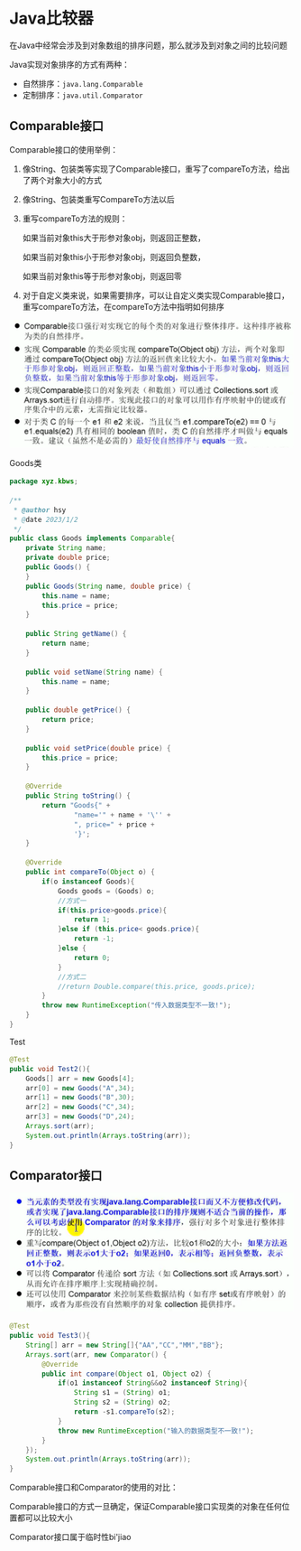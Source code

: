 # Java比较器

在Java中经常会涉及到对象数组的排序问题，那么就涉及到对象之间的比较问题

Java实现对象排序的方式有两种：

- 自然排序：`java.lang.Comparable`
- 定制排序：`java.util.Comparator`

## Comparable接口

Comparable接口的使用举例：

1. 像String、包装类等实现了Comparable接口，重写了compareTo方法，给出了两个对象大小的方式

2. 像String、包装类重写CompareTo方法以后

3. 重写compareTo方法的规则：

    如果当前对象this大于形参对象obj，则返回正整数，

    如果当前对象this小于形参对象obj，则返回负整数，

    如果当前对象this等于形参对象obj，则返回零

4. 对于自定义类来说，如果需要排序，可以让自定义类实现Comparable接口，重写compareTo方法，在compareTo方法中指明如何排序

![image-20230102140152417](3-Java%E6%AF%94%E8%BE%83%E5%99%A8.assets/image-20230102140152417.png)

Goods类

```java
package xyz.kbws;

/**
 * @author hsy
 * @date 2023/1/2
 */
public class Goods implements Comparable{
    private String name;
    private double price;
    public Goods() {
    }
    public Goods(String name, double price) {
        this.name = name;
        this.price = price;
    }

    public String getName() {
        return name;
    }

    public void setName(String name) {
        this.name = name;
    }

    public double getPrice() {
        return price;
    }

    public void setPrice(double price) {
        this.price = price;
    }

    @Override
    public String toString() {
        return "Goods{" +
                "name='" + name + '\'' +
                ", price=" + price +
                '}';
    }

    @Override
    public int compareTo(Object o) {
        if(o instanceof Goods){
            Goods goods = (Goods) o;
            //方式一
            if(this.price>goods.price){
                return 1;
            }else if (this.price< goods.price){
                return -1;
            }else {
                return 0;
            }
            //方式二
            //return Double.compare(this.price, goods.price);
        }
        throw new RuntimeException("传入数据类型不一致!");
    }
}
```

Test

```java
@Test
public void Test2(){
    Goods[] arr = new Goods[4];
    arr[0] = new Goods("A",34);
    arr[1] = new Goods("B",30);
    arr[2] = new Goods("C",34);
    arr[3] = new Goods("D",24);
    Arrays.sort(arr);
    System.out.println(Arrays.toString(arr));
}
```



## Comparator接口

![image-20230102143155773](3-Java%E6%AF%94%E8%BE%83%E5%99%A8.assets/image-20230102143155773.png)

```java
@Test
public void Test3(){
    String[] arr = new String[]{"AA","CC","MM","BB"};
    Arrays.sort(arr, new Comparator() {
        @Override
        public int compare(Object o1, Object o2) {
            if(o1 instanceof String&&o2 instanceof String){
                String s1 = (String) o1;
                String s2 = (String) o2;
                return -s1.compareTo(s2);
            }
            throw new RuntimeException("输入的数据类型不一致!");
        }
    });
    System.out.println(Arrays.toString(arr));
}
```

Comparable接口和Comparator的使用的对比：

Comparable接口的方式一旦确定，保证Comparable接口实现类的对象在任何位置都可以比较大小

Comparator接口属于临时性bi'jiao